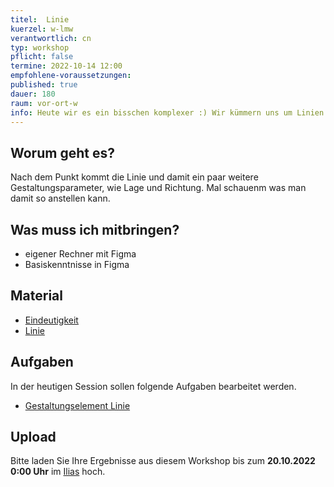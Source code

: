 ```yaml
---
titel:  Linie
kuerzel: w-lmw
verantwortlich: cn
typ: workshop
pflicht: false
termine: 2022-10-14 12:00
empfohlene-voraussetzungen:
published: true
dauer: 180
raum: vor-ort-w
info: Heute wir es ein bisschen komplexer :) Wir kümmern uns um Linien Linien.
---
```


## Worum geht es?

Nach dem Punkt kommt die Linie und damit ein paar weitere Gestaltungsparameter, wie Lage und Richtung. Mal schauenm was man damit so anstellen kann.

## Was muss ich mitbringen?

-   eigener Rechner mit Figma
-   Basiskenntnisse in Figma

## Material

-   [Eindeutigkeit](https://cnoss.github.io/slides/presentations/screendesign/eindeutigkeit/)
-   [Linie](https://cnoss.github.io/slides/presentations/screendesign/linie/)

## Aufgaben

In der heutigen Session sollen folgende Aufgaben bearbeitet werden.

-   [Gestaltungselement Linie](/mi-bachelor-screendesign/assignments/workshop-001-linie/)

<!-- ## Mitschnitte

Die Mitschnitte der Session liegen im [Ilias](https://ilias.th-koeln.de/goto.php?target=fold_2049885&client_id=ILIAS_FH_Koeln). -->

## Upload

Bitte laden Sie Ihre Ergebnisse aus diesem Workshop bis zum **20.10.2022 0:00 Uhr** im [Ilias](https://ilias.th-koeln.de/goto.php?target=exc_1179477&client_id=ILIAS_FH_Koeln) hoch.

<!--
## Sie haben keinen Rechner?
Kein Problem, denn wir haben welche. Allerdings nur Macs. Uuuuuhh. Wenn Sie einen brauchen, bitte rechtzeitig an Volker Schaefer wenden. Unsere Rechner können nur für die Workshops und Trainings ausgeliehen werden. Im MI Pool stehen aber immer Rechner für Sie bereit.
-->
